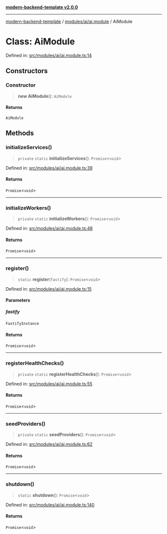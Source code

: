 [**modern-backend-template v2.0.0**](../../../../README.md)

***

[modern-backend-template](../../../../modules.md) / [modules/ai/ai.module](../README.md) / AiModule

# Class: AiModule

Defined in: [src/modules/ai/ai.module.ts:14](https://github.com/maemreyo/saas-4cus-nodejs/blob/2a5b3f3aa11335dfa561e80e1feabb8e6084261e/src/modules/ai/ai.module.ts#L14)

## Constructors

### Constructor

> **new AiModule**(): `AiModule`

#### Returns

`AiModule`

## Methods

### initializeServices()

> `private` `static` **initializeServices**(): `Promise`\<`void`\>

Defined in: [src/modules/ai/ai.module.ts:39](https://github.com/maemreyo/saas-4cus-nodejs/blob/2a5b3f3aa11335dfa561e80e1feabb8e6084261e/src/modules/ai/ai.module.ts#L39)

#### Returns

`Promise`\<`void`\>

***

### initializeWorkers()

> `private` `static` **initializeWorkers**(): `Promise`\<`void`\>

Defined in: [src/modules/ai/ai.module.ts:48](https://github.com/maemreyo/saas-4cus-nodejs/blob/2a5b3f3aa11335dfa561e80e1feabb8e6084261e/src/modules/ai/ai.module.ts#L48)

#### Returns

`Promise`\<`void`\>

***

### register()

> `static` **register**(`fastify`): `Promise`\<`void`\>

Defined in: [src/modules/ai/ai.module.ts:15](https://github.com/maemreyo/saas-4cus-nodejs/blob/2a5b3f3aa11335dfa561e80e1feabb8e6084261e/src/modules/ai/ai.module.ts#L15)

#### Parameters

##### fastify

`FastifyInstance`

#### Returns

`Promise`\<`void`\>

***

### registerHealthChecks()

> `private` `static` **registerHealthChecks**(): `Promise`\<`void`\>

Defined in: [src/modules/ai/ai.module.ts:55](https://github.com/maemreyo/saas-4cus-nodejs/blob/2a5b3f3aa11335dfa561e80e1feabb8e6084261e/src/modules/ai/ai.module.ts#L55)

#### Returns

`Promise`\<`void`\>

***

### seedProviders()

> `private` `static` **seedProviders**(): `Promise`\<`void`\>

Defined in: [src/modules/ai/ai.module.ts:62](https://github.com/maemreyo/saas-4cus-nodejs/blob/2a5b3f3aa11335dfa561e80e1feabb8e6084261e/src/modules/ai/ai.module.ts#L62)

#### Returns

`Promise`\<`void`\>

***

### shutdown()

> `static` **shutdown**(): `Promise`\<`void`\>

Defined in: [src/modules/ai/ai.module.ts:140](https://github.com/maemreyo/saas-4cus-nodejs/blob/2a5b3f3aa11335dfa561e80e1feabb8e6084261e/src/modules/ai/ai.module.ts#L140)

#### Returns

`Promise`\<`void`\>
